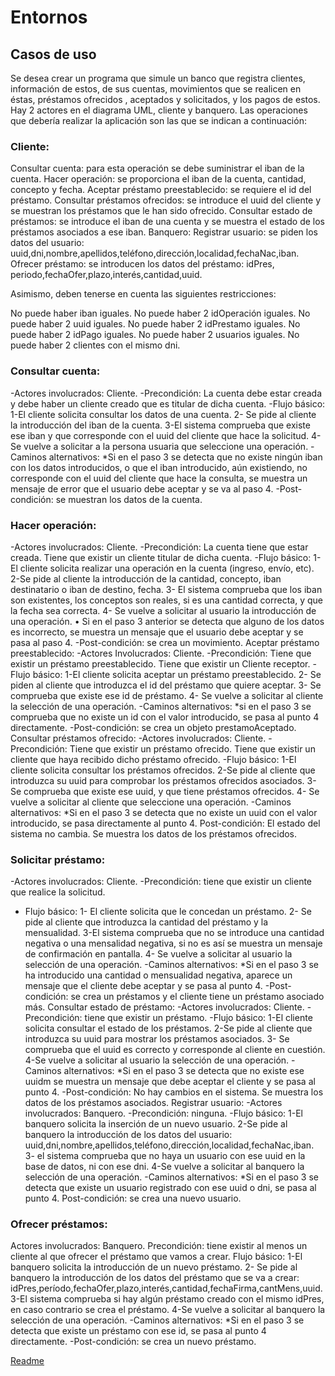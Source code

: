 # Entornos

## Casos de uso

Se desea crear un programa que simule un banco que registra clientes, información de estos, de sus cuentas, movimientos que se realicen en éstas, préstamos ofrecidos , aceptados y solicitados, y los pagos de estos.
Hay 2 actores en el diagrama UML, cliente y banquero.
Las operaciones que debería realizar la aplicación son las que se indican a continuación:
### Cliente:
Consultar cuenta:  para esta operación se debe suministrar el iban de la cuenta.
Hacer operación: se proporciona el iban de la cuenta, cantidad, concepto y fecha.
Aceptar préstamo preestablecido: se requiere el id del préstamo.
Consultar préstamos ofrecidos: se introduce el uuid del cliente y se muestran los préstamos que le han sido ofrecido.
Consultar estado de préstamos: se introduce el iban de una cuenta y se muestra el estado de los préstamos asociados a ese iban.
Banquero:
Registrar usuario: se piden los datos del usuario: uuid,dni,nombre,apellidos,teléfono,dirección,localidad,fechaNac,iban.
Ofrecer préstamo: se introducen los datos del préstamo: idPres, periodo,fechaOfer,plazo,interés,cantidad,uuid.

Asimismo, deben tenerse en cuenta las siguientes restricciones:

No puede haber iban iguales.
No puede haber 2 idOperación iguales.
No puede haber 2 uuid iguales.
No puede haber 2 idPrestamo iguales.
No puede haber 2 idPago iguales.
No puede haber 2 usuarios iguales.
No puede haber 2 clientes con el mismo dni.

### Consultar cuenta:

-Actores involucrados: Cliente.
-Precondición: La cuenta debe estar creada y debe haber un cliente creado que es titular de dicha cuenta.
-Flujo básico:
1-El cliente solicita consultar los datos de una cuenta.
2- Se pide al cliente la introducción del iban de la cuenta.
3-El sistema comprueba que existe ese iban y que corresponde con el uuid del cliente que hace la solicitud.
4-Se  vuelve a solicitar a la persona usuaria que seleccione una operación.
-Caminos alternativos:
	*Si en el paso 3 se detecta que no existe ningún iban con los datos introducidos, o que el iban introducido, aún existiendo, no corresponde con el uuid del cliente que hace la consulta, se muestra un mensaje de error que el usuario debe aceptar y se va al paso 4.
-Post-condición:  se muestran los datos de la cuenta.

### Hacer operación:

-Actores involucrados: Cliente.
-Precondición:  La cuenta tiene que estar creada. Tiene que existir un cliente titular de dicha cuenta. 
-Flujo básico:
1- El cliente solicita realizar una operación en la cuenta (ingreso, envío, etc).
2-Se pide al cliente la introducción de la cantidad, concepto, iban destinatario o iban de destino, fecha.
3- El sistema comprueba que los iban son existentes, los conceptos son reales, si es una cantidad correcta, y que la fecha sea correcta.
4- Se vuelve a solicitar al usuario la introducción de una operación.
•	Si  en el paso 3 anterior se detecta que alguno de los datos es incorrecto, se muestra un mensaje que el usuario debe aceptar y se pasa al paso 4.
-Post-condición: se crea un  movimiento.
Aceptar préstamo preestablecido:
-Actores Involucrados: Cliente.
-Precondición:  Tiene que existir un préstamo preestablecido. Tiene que existir un Cliente receptor. 
-Flujo básico:
1-El cliente solicita aceptar un préstamo preestablecido.
2- Se piden al cliente que introduzca el id del préstamo que quiere aceptar.
3- Se comprueba que existe ese id de préstamo.
4- Se vuelve a solicitar al cliente la selección de una operación.
-Caminos alternativos:
	*si en el paso 3 se comprueba que no existe un id con el valor introducido, se pasa al punto 4 directamente.
-Post-condición: se crea un objeto prestamoAceptado.
Consultar préstamos ofrecido:
-Actores involucrados: Cliente.
-Precondición: Tiene que existir un préstamo ofrecido. Tiene que existir un cliente que haya recibido dicho préstamo ofrecido.
-Flujo básico:
1-El cliente solicita consultar los  préstamos ofrecidos.
2-Se pide al cliente que introduzca su uuid para comprobar los préstamos ofrecidos asociados.
3- Se comprueba que existe ese uuid, y que tiene préstamos ofrecidos.
4- Se vuelve a solicitar al cliente que seleccione una operación.
-Caminos alternativos:
	*Si en el paso 3 se detecta que no existe un uuid con el valor introducido, se pasa directamente al punto 4.
Post-condición: El  estado del sistema no cambia. Se muestra los datos de los préstamos ofrecidos.


### Solicitar préstamo:

-Actores involucrados: Cliente.
-Precondición: tiene que existir un cliente que realice la solicitud.
- Flujo básico:
1- El cliente solicita que le concedan un préstamo.
2- Se pide al cliente que introduzca la cantidad del préstamo y la mensualidad.
3-El sistema comprueba que no se introduce una cantidad negativa o una mensalidad negativa, si no es así se muestra un mensaje de confirmación en pantalla.
4- Se vuelve a solicitar al usuario la selección de una operación.
-Caminos alternativos:
	*Si en el paso 3 se ha introducido una cantidad  o mensualidad negativa, aparece un mensaje que el cliente debe aceptar y se pasa al punto 4.
-Post-condición: se crea un préstamos y el cliente tiene un préstamo asociado más.
Consultar estado de préstamo:
-Actores involucrados: Cliente.
-Precondición: tiene que existir un préstamo.
-Flujo básico:
1-El cliente solicita consultar el estado de los préstamos.
2-Se pide al cliente que introduzca su uuid para mostrar los préstamos asociados.
3- Se comprueba que el uuid es correcto y corresponde al cliente en cuestión.
4-Se vuelve a solicitar al usuario la selección de una operación.
-Caminos alternativos:
	*Si en el paso 3 se detecta que no existe ese uuidm se muestra un mensaje que debe aceptar el cliente y se pasa al punto 4.
-Post-condición: No hay cambios en el sistema. Se muestra los datos de los préstamos asociados.
Registrar usuario:
-Actores involucrados: Banquero.
-Precondición: ninguna.
-Flujo básico: 
1-El banquero solicita la inserción de un nuevo usuario.
2-Se pide al banquero la introducción de los datos del usuario: uuid,dni,nombre,apellidos,teléfono,dirección,localidad,fechaNac,iban.
3- el sistema comprueba que no haya un usuario con ese uuid en la base de datos, ni con ese dni. 
4-Se vuelve a solicitar al banquero la selección de una operación.
-Caminos alternativos:
	*Si en el paso 3 se detecta que existe un usuario registrado con ese uuid o dni, se pasa al punto 4.
Post-condición: se crea una nuevo usuario.

### Ofrecer préstamos:

Actores involucrados: Banquero.
Precondición:  tiene existir al menos un cliente al que ofrecer el préstamo que vamos a crear.
Flujo básico:
1-El banquero solicita la introducción de un nuevo préstamo.
2- Se pide al banquero la introducción de los datos del préstamo que se va a crear: idPres,período,fechaOfer,plazo,interés,cantidad,fechaFirma,cantMens,uuid.
3-El sistema comprueba si hay algún préstamo creado con el mismo idPres, en caso contrario se crea el préstamo.
4-Se vuelve a solicitar al banquero la selección de una operación.
-Caminos alternativos:
	*Si en el paso 3 se detecta que existe un préstamo con ese id, se pasa al punto 4 directamente.
-Post-condición: se crea un nuevo préstamo.


[Readme](README.md)
